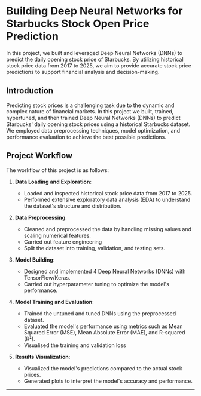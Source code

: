 # Building Deep Neural Networks for Starbucks Stock Open Price Prediction
In this project, we built and leveraged Deep Neural Networks (DNNs) to predict the daily opening stock price of Starbucks. By utilizing historical stock price data from 2017 to 2025, we aim to provide accurate stock price predictions to support financial analysis and decision-making.

## Introduction

Predicting stock prices is a challenging task due to the dynamic and complex nature of financial markets. In this project we built, trained, hypertuned, and then trained Deep Neural Networks (DNNs) to predict Starbucks' daily opening stock prices using a historical Starbucks dataset. We employed data preprocessing techniques, model optimization, and performance evaluation to achieve the best possible predictions.

## Project Workflow

The workflow of this project is as follows:

1. **Data Loading and Exploration**:
   - Loaded and inspected historical stock price data from 2017 to 2025.
   - Performed extensive exploratory data analysis (EDA) to understand the dataset's structure and distribution.

2. **Data Preprocessing**:
   - Cleaned and preprocessed the data by handling missing values and scaling numerical features.
   - Carried out feature engineering
   - Split the dataset into training, validation, and testing sets.

3. **Model Building**:
   - Designed and implemented 4 Deep Neural Networks (DNNs) with TensorFlow/Keras.
   - Carried out hyperparameter tuning to optimize the model's performance.

4. **Model Training and Evaluation**:
   - Trained the untuned and tuned DNNs using the preprocessed dataset.
   - Evaluated the model's performance using metrics such as Mean Squared Error (MSE), Mean Absolute Error (MAE), and R-squared (R²).
   - Visualised the training and validation loss

5. **Results Visualization**:
   - Visualized the model's predictions compared to the actual stock prices.
   - Generated plots to interpret the model's accuracy and performance.

---

